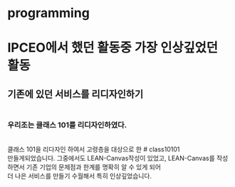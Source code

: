 # programming
# IPCEO에서 했던 활동중 가장 인상깊었던 활동

## 기존에 있던 서비스를 리디자인하기
### <br/> 우리조는 클래스 101를 리디자인하였다.

<br/>
클래스 101을 리다자인 하여서 고령층을 대상으로 한
# class10101<br/>
만들게되었습니다. 
그중에서도 LEAN-Canvas작성이 있었고,
LEAN-Canvas를 작성하면서 기존 기업의 문제점과 한계를 명확히 알 수 있게 되어<br/>
더 나은 서비스를 만들기 수월해서 특히 인상깊었습니다.
